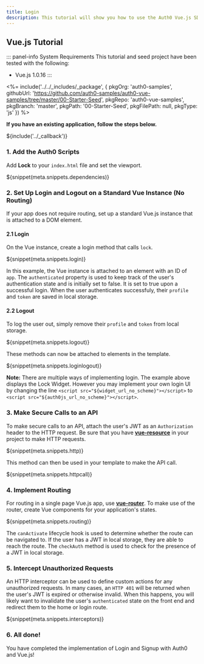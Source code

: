 ```yaml
---
title: Login
description: This tutorial will show you how to use the Auth0 Vue.js SDK to add authentication and authorization to your web app.
---
```


## Vue.js Tutorial

::: panel-info System Requirements
This tutorial and seed project have been tested with the following:
* Vue.js 1.0.16
:::

<%= include('../../_includes/_package', {
  pkgOrg: 'auth0-samples',
  githubUrl: 'https://github.com/auth0-samples/auth0-vue-samples/tree/master/00-Starter-Seed',
  pkgRepo: 'auth0-vue-samples',
  pkgBranch: 'master',
  pkgPath: '00-Starter-Seed',
  pkgFilePath: null,
  pkgType: 'js'
}) %>

**If you have an existing application, follow the steps below.**

${include('../\_callback')}

### 1. Add the Auth0 Scripts

Add **Lock** to your `index.html` file and set the viewport.

${snippet(meta.snippets.dependencies)}

### 2. Set Up Login and Logout on a Standard Vue Instance (No Routing)

If your app does not require routing, set up a standard Vue.js instance that is attached to a DOM element.

#### 2.1 Login

On the Vue instance, create a login method that calls `lock`.

${snippet(meta.snippets.login)}

In this example, the Vue instance is attached to an element with an ID of `app`. The `authenticated` property is used to keep track of the user's authentication state and is initially set to false. It is set to true upon a successful login. When the user authenticates successfuly, their `profile` and `token` are saved in local storage.

#### 2.2 Logout

To log the user out, simply remove their `profile` and `token` from local storage.

${snippet(meta.snippets.logout)}

These methods can now be attached to elements in the template.

${snippet(meta.snippets.loginlogout)}

__Note:__ There are multiple ways of implementing login. The example above displays the Lock Widget. However you may implement your own login UI by changing the line `<script src="${widget_url_no_scheme}"></script>` to `<script src="${auth0js_url_no_scheme}"></script>`.

### 3. Make Secure Calls to an API

To make secure calls to an API, attach the user's JWT as an `Authorization` header to the HTTP request. Be sure that you have **[vue-resource](https://github.com/vuejs/vue-resource)** in your project to make HTTP requests.

${snippet(meta.snippets.http)}

This method can then be used in your template to make the API call.

${snippet(meta.snippets.httpcall)}

### 4. Implement Routing

For routing in a single page Vue.js app, use **[vue-router](https://github.com/vuejs/vue-router)**. To make use of the router, create Vue components for your application's states.

${snippet(meta.snippets.routing)}

The `canActivate` lifecycle hook is used to determine whether the route can be navigated to. If the user has a JWT in local storage, they are able to reach the route. The `checkAuth` method is used to check for the presence of a JWT in local storage.

### 5. Intercept Unauthorized Requests

An HTTP interceptor can be used to define custom actions for any unauthorized requests. In many cases, an `HTTP 401` will be returned when the user's JWT is expired or otherwise invalid. When this happens, you will likely want to invalidate the user's `authenticated` state on the front end and redirect them to the home or login route.

${snippet(meta.snippets.interceptors)}

### 6. All done!

You have completed the implementation of Login and Signup with Auth0 and Vue.js!
